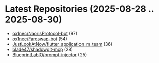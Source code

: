 # Latest Repositories (2025-08-28 .. 2025-08-30)

- [ox1nec/NaorisProtocol-bot](https://github.com/ox1nec/NaorisProtocol-bot) (97)
- [ox1nec/Faroswap-bot](https://github.com/ox1nec/Faroswap-bot) (54)
- [JustLookAtNow/flutter_application_m_team](https://github.com/JustLookAtNow/flutter_application_m_team) (36)
- [blade47/shadowgit-mcp](https://github.com/blade47/shadowgit-mcp) (28)
- [BlueprintLabIO/prompt-injector](https://github.com/BlueprintLabIO/prompt-injector) (25)
